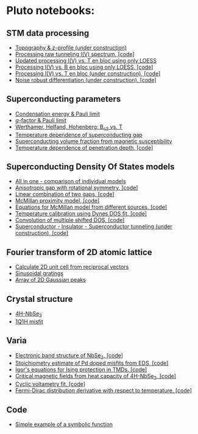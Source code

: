 # Pluto notebooks:

## STM data processing
- <a href="./STM/topo.html" target="_blank">Topography & z-profile (under construction)</a>
- <a href="./STM/process_iv.html" target="_blank">Processing raw tunneling I(V) spectrum</a><a href="./STM/process_iv_code.html" target="_blank">, [code]</a>
- <a href="./STM/en_bloc_loess.html" target="_blank">Updated processing I(V) vs. T en bloc using only LOESS </a>
- <a href="./STM/mag_dep.html" target="_blank">Processing I(V) vs. B en bloc using only LOESS</a><a href="./STM/mag_dep_code.html" target="_blank">, [code]</a>
- <a href="./STM/en_bloc.html" target="_blank">Processing I(V) vs. T en bloc (under construction)</a><a href="./STM/en_bloc_code.html" target="_blank">, [code]</a>
- <a href="./STM/noise_robust.html" target="_blank">Noise robust differentiation (under construction)</a><a href="./STM/noise_robust_code.html" target="_blank">, [code]</a>

## Superconducting parameters
- <a href="./notebooks/condensation_energy.html" target="_blank">Condensation energy & Pauli limit</a>
- <a href="./notebooks/g-factor.html" target="_blank">*g*-factor & Pauli limit</a>
- <a href="./notebooks/whh.html" target="_blank">Werthamer, Helfand, Hohenberg: B<sub>c2</sub> vs. T</a>
- <a href="./notebooks/DelT.html" target="_blank">Temperature dependence of superconducting gap</a>
- <a href="./notebooks/supervol.html" target="_blank">Superconducting volume fraction from magnetic susceptibility</a>
- <a href="./Superconductivity/London.html" target="_blank">Temperature dependence of penetration depth<a href="./Superconductivity/London_code.html" target="_blank">, [code]</a>

## Superconducting Density Of States models
- <a href="./DOS/dos_fit.html" target="_blank">All in one - comparison of individual models</a>
- <a href="./DOS/anisotropic_gap.html" target="_blank">Anisotropic gap with rotational symmetry<a href="./DOS/anisotropic_gap_code.html" target="_blank">, [code]</a>
- <a href="./DOS/two_gaps.html" target="_blank">Linear combination of two gaps<a href="./DOS/two_gaps_code.html" target="_blank">, [code]</a>
- <a href="./DOS/McMillan.html" target="_blank">McMillan proximity model<a href="./DOS/McMillan_code.html" target="_blank">, [code]</a>
- <a href="./DOS/equations.html" target="_blank">Equations for McMillan model from different sources<a href="./DOS/equations_code.html" target="_blank">, [code]</a>
- <a href="./DOS/calib_temp.html" target="_blank">Temperature calibration using Dynes DOS fit<a href="./DOS/calib_temp_code.html" target="_blank">, [code]</a>
- <a href="./DOS/multi_convol.html" target="_blank">Convolution of multiple shifted DOS<a href="./DOS/multi_convol_code.html" target="_blank">, [code]</a>
- <a href="./DOS/SIS.html" target="_blank">Superconductor - Insulator - Superconductor tunneling (under construction)<a href="./DOS/SIS_code.html" target="_blank">, [code]</a>
  
## Fourier transform of 2D atomic lattice
- <a href="./notebooks/fft_lattice.html" target="_blank">Calculate 2D unit cell from reciprocal vectors</a>
- <a href="./notebooks/sin_Fourier.html" target="_blank">Sinusoidal gratings</a>
- <a href="./notebooks/Gauss_lattice.html" target="_blank">Array of 2D Gaussian peaks</a>

## Crystal structure
- <a href="./notebooks/XRD_4H.html" target="_blank">4H-NbSe<sub>2</sub></a>
- <a href="./notebooks/XRD1q1h.html" target="_blank">1Q1H misfit</a>

## Varia
- <a href="./Varia/NbSe2_bands.html" target="_blank">Electronic band structure of NbSe<sub>2</sub><a href="./Varia/NbSe2_bands_code.html" target="_blank">, [code]</a>
- <a href="./Varia/Pd_doping.html" target="_blank">Stoichiometry estimate of Pd doped misfits from EDS<a href="./Varia/Pd_doping_code.html" target="_blank">, [code]</a>
- <a href="./Varia/igor.html" target="_blank">Igor's equations for Ising protection in TMDs<a href="./Varia/igor_code.html" target="_blank">, [code]</a>
- <a href="./Varia/heat_capacity.html" target="_blank">Critical magnetic fields from heat capacity of 4H-NbSe<sub>2</sub><a href="./Varia/heat_capacity_code.html" target="_blank">, [code]</a>
- <a href="./Varia/twinpeaks.html" target="_blank">Cyclic voltametry fit<a href="./Varia/twinpeaks_code.html" target="_blank">, [code]</a>
- <a href="./Varia/dfdT.html" target="_blank">Fermi-Dirac distribution derivative with respect to temperature<a href="./Varia/dfdT_code.html" target="_blank">, [code]</a>

## Code
- <a href="./notebooks/symbolic_example.html" target="_blank">Simple example of a symbolic function</a>
